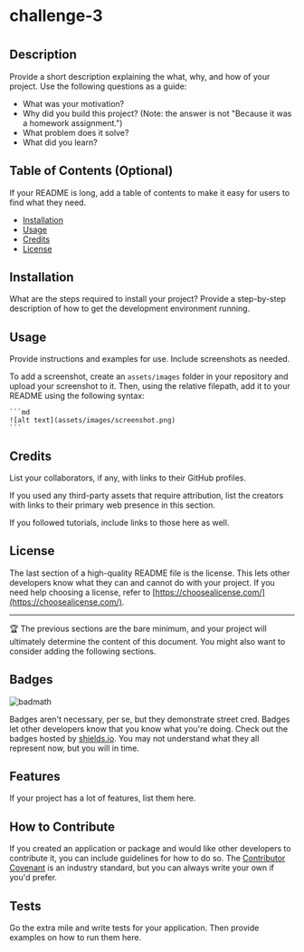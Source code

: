 # challenge-3

# <Your-Project-Title>

## Description

Provide a short description explaining the what, why, and how of your project. Use the following questions as a guide:

- What was your motivation?
- Why did you build this project? (Note: the answer is not "Because it was a homework assignment.")
- What problem does it solve?
- What did you learn?

## Table of Contents (Optional)

If your README is long, add a table of contents to make it easy for users to find what they need.

- [Installation](#installation)
- [Usage](#usage)
- [Credits](#credits)
- [License](#license)

## Installation

What are the steps required to install your project? Provide a step-by-step description of how to get the development environment running.

## Usage

Provide instructions and examples for use. Include screenshots as needed.

To add a screenshot, create an `assets/images` folder in your repository and upload your screenshot to it. Then, using the relative filepath, add it to your README using the following syntax:

    ```md
    ![alt text](assets/images/screenshot.png)
    ```

## Credits

List your collaborators, if any, with links to their GitHub profiles.

If you used any third-party assets that require attribution, list the creators with links to their primary web presence in this section.

If you followed tutorials, include links to those here as well.

## License

The last section of a high-quality README file is the license. This lets other developers know what they can and cannot do with your project. If you need help choosing a license, refer to [https://choosealicense.com/](https://choosealicense.com/).

---

🏆 The previous sections are the bare minimum, and your project will ultimately determine the content of this document. You might also want to consider adding the following sections.

## Badges

![badmath](https://img.shields.io/github/languages/top/lernantino/badmath)

Badges aren't necessary, per se, but they demonstrate street cred. Badges let other developers know that you know what you're doing. Check out the badges hosted by [shields.io](https://shields.io/). You may not understand what they all represent now, but you will in time.

## Features

If your project has a lot of features, list them here.

## How to Contribute

If you created an application or package and would like other developers to contribute it, you can include guidelines for how to do so. The [Contributor Covenant](https://www.contributor-covenant.org/) is an industry standard, but you can always write your own if you'd prefer.

## Tests

Go the extra mile and write tests for your application. Then provide examples on how to run them here.
